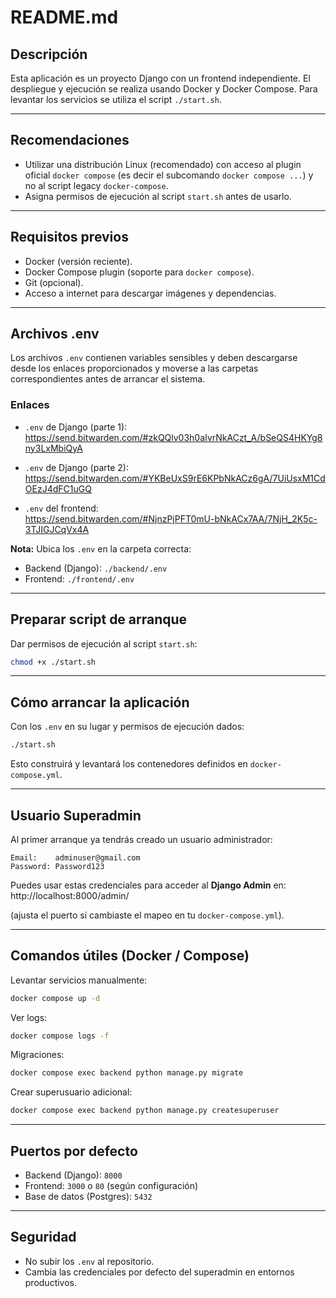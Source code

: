 # README.md

## Descripción

Esta aplicación es un proyecto Django con un frontend independiente. El despliegue y ejecución se realiza usando Docker y Docker Compose.
Para levantar los servicios se utiliza el script `./start.sh`.

---

## Recomendaciones

- Utilizar una distribución Linux (recomendado) con acceso al plugin oficial `docker compose` (es decir el subcomando `docker compose ...`) y no al script legacy `docker-compose`.
- Asigna permisos de ejecución al script `start.sh` antes de usarlo.

---

## Requisitos previos

- Docker (versión reciente).
- Docker Compose plugin (soporte para `docker compose`).
- Git (opcional).
- Acceso a internet para descargar imágenes y dependencias.

---

## Archivos .env

Los archivos `.env` contienen variables sensibles y deben descargarse desde los enlaces proporcionados y moverse a las carpetas correspondientes antes de arrancar el sistema.

### Enlaces

- `.env` de Django (parte 1):  
  https://send.bitwarden.com/#zkQQlv03h0aIvrNkACzt_A/bSeQS4HKYg8ny3LxMbiQyA

- `.env` de Django (parte 2):  
  https://send.bitwarden.com/#YKBeUxS9rE6KPbNkACz6gA/7UiUsxM1CdOEzJ4dFC1uGQ

- `.env` del frontend:  
  https://send.bitwarden.com/#NjnzPjPFT0mU-bNkACx7AA/7NjH_2K5c-3TJIGJCqVx4A

**Nota:** Ubica los `.env` en la carpeta correcta:
- Backend (Django): `./backend/.env`
- Frontend: `./frontend/.env`

---

## Preparar script de arranque

Dar permisos de ejecución al script `start.sh`:

```bash
chmod +x ./start.sh
```

---

## Cómo arrancar la aplicación

Con los `.env` en su lugar y permisos de ejecución dados:

```bash
./start.sh
```

Esto construirá y levantará los contenedores definidos en `docker-compose.yml`.

---

## Usuario Superadmin

Al primer arranque ya tendrás creado un usuario administrador:

```
Email:    adminuser@gmail.com
Password: Password123
```

Puedes usar estas credenciales para acceder al **Django Admin** en:  
http://localhost:8000/admin/

(ajusta el puerto si cambiaste el mapeo en tu `docker-compose.yml`).

---

## Comandos útiles (Docker / Compose)

Levantar servicios manualmente:

```bash
docker compose up -d
```

Ver logs:

```bash
docker compose logs -f
```

Migraciones:

```bash
docker compose exec backend python manage.py migrate
```

Crear superusuario adicional:

```bash
docker compose exec backend python manage.py createsuperuser
```

---

## Puertos por defecto

- Backend (Django): `8000`
- Frontend: `3000` o `80` (según configuración)
- Base de datos (Postgres): `5432`

---

## Seguridad

- No subir los `.env` al repositorio.
- Cambia las credenciales por defecto del superadmin en entornos productivos.
